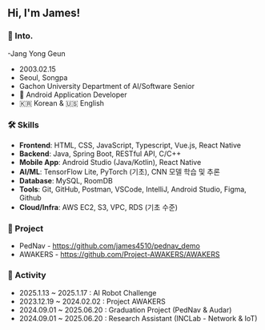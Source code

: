 ## Hi, I'm James!
### 💬 Into.
-Jang Yong Geun
- 2003.02.15
- Seoul, Songpa
- Gachon University Department of AI/Software Senior
- 📱 Android Application Developer
- 🇰🇷 Korean & 🇺🇸 English



### 🛠 Skills

- **Frontend**: HTML, CSS, JavaScript, Typescript, Vue.js, React Native
- **Backend**: Java, Spring Boot, RESTful API, C/C++
- **Mobile App**: Android Studio (Java/Kotlin), React Native
- **AI/ML**: TensorFlow Lite, PyTorch (기초), CNN 모델 학습 및 추론
- **Database**: MySQL, RoomDB
- **Tools**: Git, GitHub, Postman, VSCode, IntelliJ, Android Studio, Figma, Github
- **Cloud/Infra**: AWS EC2, S3, VPC, RDS (기초 수준)

### 🔖 Project
- PedNav - https://github.com/james4510/pednav_demo
- AWAKERS - https://github.com/Project-AWAKERS/AWAKERS

### 📓 Activity
- 2025.1.13 ~ 2025.1.17 : AI Robot Challenge 
- 2023.12.19 ~ 2024.02.02 : Project AWAKERS
- 2024.09.01 ~ 2025.06.20 : Graduation Project (PedNav & Audar)
- 2024.09.01 ~ 2025.06.20 : Research Assistant (INCLab - Network & IoT)
